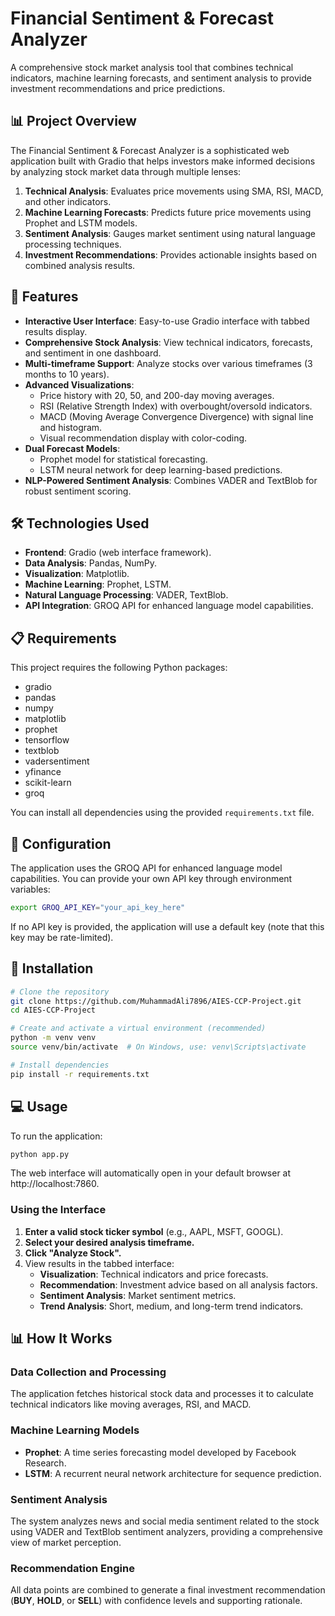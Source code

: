 # Financial Sentiment & Forecast Analyzer

A comprehensive stock market analysis tool that combines technical indicators, machine learning forecasts, and sentiment analysis to provide investment recommendations and price predictions.

## 📊 Project Overview

The Financial Sentiment & Forecast Analyzer is a sophisticated web application built with Gradio that helps investors make informed decisions by analyzing stock market data through multiple lenses:

1. **Technical Analysis**: Evaluates price movements using SMA, RSI, MACD, and other indicators.  
2. **Machine Learning Forecasts**: Predicts future price movements using Prophet and LSTM models.  
3. **Sentiment Analysis**: Gauges market sentiment using natural language processing techniques.  
4. **Investment Recommendations**: Provides actionable insights based on combined analysis results.  

## 🌟 Features

- **Interactive User Interface**: Easy-to-use Gradio interface with tabbed results display.  
- **Comprehensive Stock Analysis**: View technical indicators, forecasts, and sentiment in one dashboard.  
- **Multi-timeframe Support**: Analyze stocks over various timeframes (3 months to 10 years).  
- **Advanced Visualizations**:  
  - Price history with 20, 50, and 200-day moving averages.  
  - RSI (Relative Strength Index) with overbought/oversold indicators.  
  - MACD (Moving Average Convergence Divergence) with signal line and histogram.  
  - Visual recommendation display with color-coding.  
- **Dual Forecast Models**:  
  - Prophet model for statistical forecasting.  
  - LSTM neural network for deep learning-based predictions.  
- **NLP-Powered Sentiment Analysis**: Combines VADER and TextBlob for robust sentiment scoring.  

## 🛠️ Technologies Used

- **Frontend**: Gradio (web interface framework).  
- **Data Analysis**: Pandas, NumPy.  
- **Visualization**: Matplotlib.  
- **Machine Learning**: Prophet, LSTM.  
- **Natural Language Processing**: VADER, TextBlob.  
- **API Integration**: GROQ API for enhanced language model capabilities.  

## 📋 Requirements

This project requires the following Python packages:  

- gradio  
- pandas  
- numpy  
- matplotlib  
- prophet  
- tensorflow  
- textblob  
- vadersentiment  
- yfinance  
- scikit-learn  
- groq  

You can install all dependencies using the provided `requirements.txt` file.

## 🔧 Configuration

The application uses the GROQ API for enhanced language model capabilities. You can provide your own API key through environment variables:

```bash
export GROQ_API_KEY="your_api_key_here"
```

If no API key is provided, the application will use a default key (note that this key may be rate-limited).

## 🚀 Installation

```bash
# Clone the repository
git clone https://github.com/MuhammadAli7896/AIES-CCP-Project.git
cd AIES-CCP-Project

# Create and activate a virtual environment (recommended)
python -m venv venv
source venv/bin/activate  # On Windows, use: venv\Scripts\activate

# Install dependencies
pip install -r requirements.txt
```

## 💻 Usage

To run the application:

```bash
python app.py
```

The web interface will automatically open in your default browser at http://localhost:7860.

### Using the Interface

1. **Enter a valid stock ticker symbol** (e.g., AAPL, MSFT, GOOGL).  
2. **Select your desired analysis timeframe.**  
3. **Click "Analyze Stock".**  
4. View results in the tabbed interface:  
   - **Visualization**: Technical indicators and price forecasts.  
   - **Recommendation**: Investment advice based on all analysis factors.  
   - **Sentiment Analysis**: Market sentiment metrics.  
   - **Trend Analysis**: Short, medium, and long-term trend indicators.  

## 📊 How It Works

### Data Collection and Processing  
The application fetches historical stock data and processes it to calculate technical indicators like moving averages, RSI, and MACD.  

### Machine Learning Models  
- **Prophet**: A time series forecasting model developed by Facebook Research.  
- **LSTM**: A recurrent neural network architecture for sequence prediction.  

### Sentiment Analysis  
The system analyzes news and social media sentiment related to the stock using VADER and TextBlob sentiment analyzers, providing a comprehensive view of market perception.  

### Recommendation Engine  
All data points are combined to generate a final investment recommendation (**BUY**, **HOLD**, or **SELL**) with confidence levels and supporting rationale.
